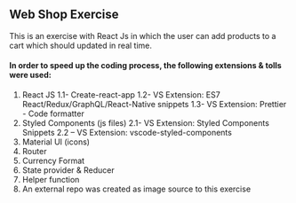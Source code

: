 ## Web Shop Exercise

This is an exercise with React Js in which the user can add products to a cart
which should updated in real time.

#### In order to speed up the coding process, the following extensions & tolls were used:

1. React JS
   1.1- Create-react-app
   1.2- VS Extension: ES7 React/Redux/GraphQL/React-Native snippets
   1.3- VS Extension: Prettier - Code formatter
2. Styled Components (js files)
   2.1- VS Extension: Styled Components Snippets
   2.2 – VS Extension: vscode-styled-components
3. Material UI (icons)
4. Router
5. Currency Format
6. State provider & Reducer
7. Helper function
8. An external repo was created as image source to this exercise
